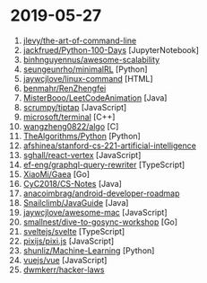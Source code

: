 # 2019-05-27

1. [jlevy/the-art-of-command-line](https://github.com/jlevy/the-art-of-command-line "Master the command line, in one page") 
2. [jackfrued/Python-100-Days](https://github.com/jackfrued/Python-100-Days "Python - 100天从新手到大师") [JupyterNotebook]
3. [binhnguyennus/awesome-scalability](https://github.com/binhnguyennus/awesome-scalability "The Patterns Behind Scalable, Reliable, and Performant Large-Scale Systems") 
4. [seungeunrho/minimalRL](https://github.com/seungeunrho/minimalRL "Implementations of basic RL algorithms with minimal lines of codes! (pytorch based)") [Python]
5. [jaywcjlove/linux-command](https://github.com/jaywcjlove/linux-command "Linux命令大全搜索工具，内容包含Linux命令手册、详解、学习、搜集。https://git.io/linux") [HTML]
6. [benmahr/RenZhengfei](https://github.com/benmahr/RenZhengfei "任正非思想") 
7. [MisterBooo/LeetCodeAnimation](https://github.com/MisterBooo/LeetCodeAnimation "Demonstrate all the questions on LeetCode in the form of animation.（用动画的形式呈现解LeetCode题目的思路）") [Java]
8. [scrumpy/tiptap](https://github.com/scrumpy/tiptap "A rich-text editor for Vue.js") [JavaScript]
9. [microsoft/terminal](https://github.com/microsoft/terminal "The new Windows Terminal, and the original Windows console host -- all in the same place!") [C++]
10. [wangzheng0822/algo](https://github.com/wangzheng0822/algo "数据结构和算法必知必会的50个代码实现") [C]
11. [TheAlgorithms/Python](https://github.com/TheAlgorithms/Python "All Algorithms implemented in Python") [Python]
12. [afshinea/stanford-cs-221-artificial-intelligence](https://github.com/afshinea/stanford-cs-221-artificial-intelligence "VIP cheatsheets for Stanford's CS 221 Artificial Intelligence") 
13. [sghall/react-vertex](https://github.com/sghall/react-vertex "◾️ React Vertex | Hooks-based WebGL library for React") [JavaScript]
14. [ef-eng/graphql-query-rewriter](https://github.com/ef-eng/graphql-query-rewriter "Seamlessly turn breaking GraphQL changes into non-breaking changes") [TypeScript]
15. [XiaoMi/Gaea](https://github.com/XiaoMi/Gaea "Gaea is a mysql proxy, it's developed by xiaomi b2c-dev team.") [Go]
16. [CyC2018/CS-Notes](https://github.com/CyC2018/CS-Notes "📚 技术面试必备基础知识、Leetcode 题解、后端面试、Java 面试、春招、秋招、操作系统、计算机网络、系统设计") [Java]
17. [anacoimbrag/android-developer-roadmap](https://github.com/anacoimbrag/android-developer-roadmap "Android Developer Roadmap 2019") 
18. [Snailclimb/JavaGuide](https://github.com/Snailclimb/JavaGuide "【Java学习+面试指南】 一份涵盖大部分Java程序员所需要掌握的核心知识。") [Java]
19. [jaywcjlove/awesome-mac](https://github.com/jaywcjlove/awesome-mac " Now we have become very big, Different from the original idea. Collect premium software in various categories.") [JavaScript]
20. [smallnest/dive-to-gosync-workshop](https://github.com/smallnest/dive-to-gosync-workshop "深入Go并发编程研讨课") [Go]
21. [sveltejs/svelte](https://github.com/sveltejs/svelte "Cybernetically enhanced web apps") [TypeScript]
22. [pixijs/pixi.js](https://github.com/pixijs/pixi.js "The HTML5 Creation Engine: Create beautiful digital content with the fastest, most flexible 2D WebGL renderer.") [JavaScript]
23. [shunliz/Machine-Learning](https://github.com/shunliz/Machine-Learning "机器学习原理") [Python]
24. [vuejs/vue](https://github.com/vuejs/vue "🖖 Vue.js is a progressive, incrementally-adoptable JavaScript framework for building UI on the web.") [JavaScript]
25. [dwmkerr/hacker-laws](https://github.com/dwmkerr/hacker-laws "💻📖 Laws, Theories, Principles and Patterns that developers will find useful. #hackerlaws") 
